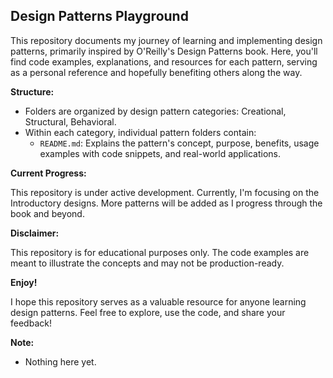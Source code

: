 ## Design Patterns Playground

This repository documents my journey of learning and implementing design patterns, primarily inspired by O'Reilly's Design Patterns book. Here, you'll find code examples, explanations, and resources for each pattern, serving as a personal reference and hopefully benefiting others along the way.

**Structure:**

- Folders are organized by design pattern categories: Creational, Structural, Behavioral.
- Within each category, individual pattern folders contain:
  - `README.md`: Explains the pattern's concept, purpose, benefits, usage examples with code snippets, and real-world applications.

**Current Progress:**

This repository is under active development. Currently, I'm focusing on the Introductory designs. More patterns will be added as I progress through the book and beyond.

**Disclaimer:**

This repository is for educational purposes only. The code examples are meant to illustrate the concepts and may not be production-ready.

**Enjoy!**

I hope this repository serves as a valuable resource for anyone learning design patterns. Feel free to explore, use the code, and share your feedback!

**Note:**

- Nothing here yet.
